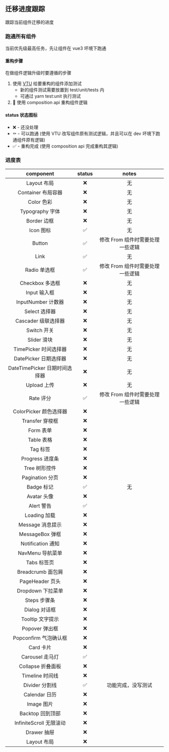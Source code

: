 ## 迁移进度跟踪

跟踪当前组件迁移的进度

### 跑通所有组件

当前优先级最高任务，先让组件在 vue3 坏境下跑通

#### 重构步骤

在做组件逻辑升级时要遵循的步骤

1. 使用 [VTU](https://github.com/vuejs/vue-test-utils-next) 给要重构的组件添加测试
   - 新的组件测试需要放置到 test/unit/tests 内
   - 可通过 yarn test:unit 执行测试
2.  使用 composition api 重构组件逻辑

#### status 状态图标

- ❌ - 还没处理
- ⚰️ - 可以跑通 (使用 VTU 改写组件原有测试逻辑，并且可以在 dev 坏境下跑通组件原有逻辑)
- ✅ - 重构完成 (使用 composition api 完成重构其逻辑)

### 进度表

|           component           | status |              notes               |
| :---------------------------: | :----: | :------------------------------: |
|          Layout 布局          |   ❌   |                无                |
|      Container 布局容器       |   ❌   |                无                |
|          Color 色彩           |   ❌   |                无                |
|        Typography 字体        |   ❌   |                无                |
|          Border 边框          |   ❌   |                无                |
|           Icon 图标           |   ✅   |                无                |
|            Button             |   ✅   | 修改 From 组件时需要处理一些逻辑 |
|             Link              |   ✅   |                无                |
|         Radio 单选框          |   ✅   | 修改 From 组件时需要处理一些逻辑 |
|        Checkbox 多选框        |   ❌   |                无                |
|         Input 输入框          |   ❌   |                无                |
|      InputNumber 计数器       |   ❌   |                无                |
|         Select 选择器         |   ❌   |                无                |
|      Cascader 级联选择器      |   ❌   |                无                |
|          Switch 开关          |   ❌   |                无                |
|          Slider 滑块          |   ❌   |                无                |
|     TimePicker 时间选择器     |   ❌   |                无                |
|     DatePicker 日期选择器     |   ❌   |                无                |
| DateTimePicker 日期时间选择器 |   ❌   |                无                |
|          Upload 上传          |   ❌   |                无                |
|           Rate 评分           |   ✅   |                修改 From 组件时需要处理一些逻辑                |
|    ColorPicker 颜色选择器     |   ❌   |                                  |
|        Transfer 穿梭框        |   ❌   |                                  |
|           Form 表单           |   ❌   |                                  |
|          Table 表格           |   ❌   |                                  |
|           Tag 标签            |   ❌   |                                  |
|        Progress 进度条        |   ❌   |                                  |
|         Tree 树形控件         |   ❌   |                                  |
|        Pagination 分页        |   ❌   |                                  |
|          Badge 标记           |   ✅   | 无 |
|          Avatar 头像          |   ❌   |                                  |
|          Alert 警告           |   ✅   |                                  |
|         Loading 加载          |   ❌   |                                  |
|       Message 消息提示        |   ❌   |                                  |
|        MessageBox 弹框        |   ❌   |                                  |
|       Notification 通知       |   ❌   |                                  |
|       NavMenu 导航菜单        |   ❌   |                                  |
|          Tabs 标签页          |   ❌   |                                  |
|       Breadcrumb 面包屑       |   ❌   |                                  |
|        PageHeader 页头        |   ❌   |                                  |
|       Dropdown 下拉菜单       |   ❌   |                                  |
|         Steps 步骤条          |   ❌   |                                  |
|         Dialog 对话框         |   ❌   |                                  |
|       Tooltip 文字提示        |   ❌   |                                  |
|        Popover 弹出框         |   ❌   |                                  |
|     Popconfirm 气泡确认框     |   ❌   |                                  |
|           Card 卡片           |   ❌   |                                  |
|        Carousel 走马灯        |   ✅   |                                  |
|       Collapse 折叠面板       |   ❌   |                                  |
|        Timeline 时间线        |   ❌   |                                  |
|        Divider 分割线         |   ✅   |  功能完成，没写测试
|         Calendar 日历         |   ❌   |                                  |
|          Image 图片           |   ❌   |                                  |
|       Backtop 回到顶部        |   ❌   |                                  |
|    InfiniteScroll 无限滚动    |   ❌   |                                  |
|          Drawer 抽屉          |   ❌   |                                  |
|          Layout 布局          |   ❌   |                                  |
